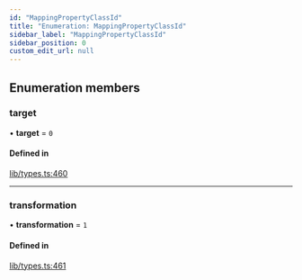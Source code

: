 ```yaml
---
id: "MappingPropertyClassId"
title: "Enumeration: MappingPropertyClassId"
sidebar_label: "MappingPropertyClassId"
sidebar_position: 0
custom_edit_url: null
---
```


## Enumeration members

### target

• **target** = `0`

#### Defined in

[lib/types.ts:460](https://github.com/nartc/mapper/blob/efc4cb9d/packages/core/src/lib/types.ts#L460)

___

### transformation

• **transformation** = `1`

#### Defined in

[lib/types.ts:461](https://github.com/nartc/mapper/blob/efc4cb9d/packages/core/src/lib/types.ts#L461)
